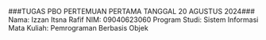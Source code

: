 ###TUGAS PBO PERTEMUAN PERTAMA TANGGAL 20 AGUSTUS 2024###
Nama: Izzan Itsna Rafif
NIM: 09040623060
Program Studi: Sistem Informasi
Mata Kuliah: Pemrograman Berbasis Objek
